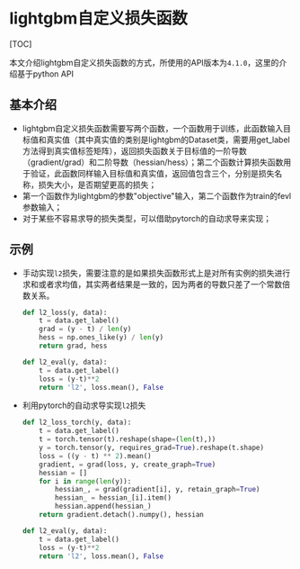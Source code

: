 # lightgbm自定义损失函数

[TOC]

本文介绍lightgbm自定义损失函数的方式，所使用的API版本为`4.1.0`，这里的介绍基于python API

## 基本介绍

- lightgbm自定义损失函数需要写两个函数，一个函数用于训练，此函数输入目标值和真实值（其中真实值的类别是lightgbm的Dataset类，需要用get_label方法得到真实值标签矩阵），返回损失函数关于目标值的一阶导数（gradient/grad）和二阶导数（hessian/hess）；第二个函数计算损失函数用于验证，此函数同样输入目标值和真实值，返回值包含三个，分别是损失名称，损失大小，是否期望更高的损失；
- 第一个函数作为lightgbm的参数"objective"输入，第二个函数作为train的fevl参数输入；
- 对于某些不容易求导的损失类型，可以借助pytorch的自动求导来实现；

## 示例

- 手动实现`l2`损失，需要注意的是如果损失函数形式上是对所有实例的损失进行求和或者求均值，其实两者结果是一致的，因为两者的导数只差了一个常数倍数关系。

  ```python
  def l2_loss(y, data):
      t = data.get_label()
      grad = (y - t) / len(y)
      hess = np.ones_like(y) / len(y)
      return grad, hess
  
  def l2_eval(y, data):
      t = data.get_label()
      loss = (y-t)**2
      return 'l2', loss.mean(), False
  ```

- 利用pytorch的自动求导实现`l2`损失

  ```python
  def l2_loss_torch(y, data):
      t = data.get_label()
      t = torch.tensor(t).reshape(shape=(len(t),))
      y = torch.tensor(y, requires_grad=True).reshape(t.shape)
      loss = ((y - t) ** 2).mean()
      gradient, = grad(loss, y, create_graph=True)
      hessian = []
      for i in range(len(y)):
          hessian_, = grad(gradient[i], y, retain_graph=True)
          hessian_ = hessian_[i].item()
          hessian.append(hessian_)
      return gradient.detach().numpy(), hessian
  
  def l2_eval(y, data):
      t = data.get_label()
      loss = (y-t)**2
      return 'l2', loss.mean(), False
  ```

  







